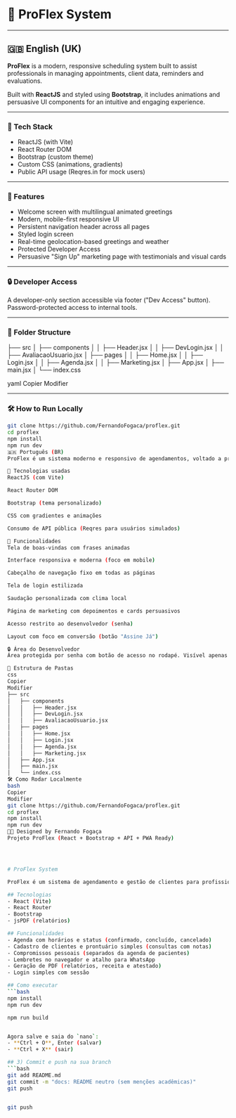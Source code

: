 # 📘 ProFlex System

---

## 🇬🇧 English (UK)

**ProFlex** is a modern, responsive scheduling system built to assist professionals in managing appointments, client data, reminders and evaluations.

Built with **ReactJS** and styled using **Bootstrap**, it includes animations and persuasive UI components for an intuitive and engaging experience.

---

### 🔧 Tech Stack
- ReactJS (with Vite)
- React Router DOM
- Bootstrap (custom theme)
- Custom CSS (animations, gradients)
- Public API usage (Reqres.in for mock users)

---

### 🚀 Features
- Welcome screen with multilingual animated greetings
- Modern, mobile-first responsive UI
- Persistent navigation header across all pages
- Styled login screen
- Real-time geolocation-based greetings and weather
- Protected Developer Access
- Persuasive "Sign Up" marketing page with testimonials and visual cards

---

### 🔒 Developer Access
A developer-only section accessible via footer ("Dev Access" button). Password-protected access to internal tools.

---

### 📂 Folder Structure
├── src
│ ├── components
│ │ ├── Header.jsx
│ │ ├── DevLogin.jsx
│ │ ├── AvaliacaoUsuario.jsx
│ ├── pages
│ │ ├── Home.jsx
│ │ ├── Login.jsx
│ │ ├── Agenda.jsx
│ │ ├── Marketing.jsx
│ ├── App.jsx
│ ├── main.jsx
│ └── index.css

yaml
Copier
Modifier

---

### 🛠️ How to Run Locally
```bash
git clone https://github.com/FernandoFogaca/proflex.git
cd proflex
npm install
npm run dev
🇧🇷 Português (BR)
ProFlex é um sistema moderno e responsivo de agendamentos, voltado a profissionais como fisioterapeutas, médicos, veterinários, petshops e autônomos. Ele ajuda a organizar compromissos, clientes, lembretes e avaliações em um só lugar.

🔧 Tecnologias usadas
ReactJS (com Vite)

React Router DOM

Bootstrap (tema personalizado)

CSS com gradientes e animações

Consumo de API pública (Reqres para usuários simulados)

🚀 Funcionalidades
Tela de boas-vindas com frases animadas

Interface responsiva e moderna (foco em mobile)

Cabeçalho de navegação fixo em todas as páginas

Tela de login estilizada

Saudação personalizada com clima local

Página de marketing com depoimentos e cards persuasivos

Acesso restrito ao desenvolvedor (senha)

Layout com foco em conversão (botão "Assine Já")

🔒 Área do Desenvolvedor
Área protegida por senha com botão de acesso no rodapé. Visível apenas para quem sabe o caminho.

📂 Estrutura de Pastas
css
Copier
Modifier
├── src
│   ├── components
│   │   ├── Header.jsx
│   │   ├── DevLogin.jsx
│   │   ├── AvaliacaoUsuario.jsx
│   ├── pages
│   │   ├── Home.jsx
│   │   ├── Login.jsx
│   │   ├── Agenda.jsx
│   │   ├── Marketing.jsx
│   ├── App.jsx
│   ├── main.jsx
│   └── index.css
🛠️ Como Rodar Localmente
bash
Copier
Modifier
git clone https://github.com/FernandoFogaca/proflex.git
cd proflex
npm install
npm run dev
👨‍💻 Designed by Fernando Fogaça
Projeto ProFlex (React + Bootstrap + API + PWA Ready)




# ProFlex System

ProFlex é um sistema de agendamento e gestão de clientes para profissionais.

## Tecnologias
- React (Vite)
- React Router
- Bootstrap
- jsPDF (relatórios)

## Funcionalidades
- Agenda com horários e status (confirmado, concluído, cancelado)
- Cadastro de clientes e prontuário simples (consultas com notas)
- Compromissos pessoais (separados da agenda de pacientes)
- Lembretes no navegador e atalho para WhatsApp
- Geração de PDF (relatórios, receita e atestado)
- Login simples com sessão

## Como executar
```bash
npm install
npm run dev

npm run build


Agora salve e saia do `nano`:
- **Ctrl + O**, Enter (salvar)
- **Ctrl + X** (sair)

## 3) Commit e push na sua branch
```bash
git add README.md
git commit -m "docs: README neutro (sem menções acadêmicas)"
git push


git push 


